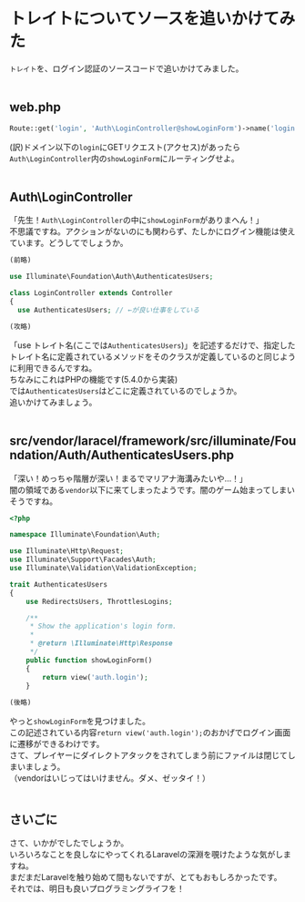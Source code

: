 # トレイトについてソースを追いかけてみた

`トレイト`を、ログイン認証のソースコードで追いかけてみました。  
<br>
## web.php
```php
Route::get('login', 'Auth\LoginController@showLoginForm')->name('login');
```
(訳)ドメイン以下の`login`にGETリクエスト(アクセス)があったら`Auth\LoginController`内の`showLoginForm`にルーティングせよ。  
<br>
## Auth\LoginController
「先生！`Auth\LoginController`の中に`showLoginForm`がありまへん！」  
不思議ですね。アクションがないのにも関わらず、たしかにログイン機能は使えています。どうしてでしょうか。   

```php
(前略)

use Illuminate\Foundation\Auth\AuthenticatesUsers;

class LoginController extends Controller
{
  use AuthenticatesUsers; // ←が良い仕事をしている

(攻略)
```  

「use トレイト名(ここでは`AuthenticatesUsers`)」を記述するだけで、指定したトレイト名に定義されているメソッドをそのクラスが定義しているのと同じように利用できるんですね。  
ちなみにこれはPHPの機能です(5.4.0から実装)  
では`AuthenticatesUsers`はどこに定義されているのでしょうか。  
追いかけてみましょう。  
<br>
## src/vendor/laracel/framework/src/illuminate/Foundation/Auth/AuthenticatesUsers.php

「深い！めっちゃ階層が深い！まるでマリアナ海溝みたいや…！」  
闇の領域である`vendor`以下に来てしまったようです。闇のゲーム始まってしまいそうですね。  

```php
<?php

namespace Illuminate\Foundation\Auth;

use Illuminate\Http\Request;
use Illuminate\Support\Facades\Auth;
use Illuminate\Validation\ValidationException;

trait AuthenticatesUsers
{
    use RedirectsUsers, ThrottlesLogins;

    /**
     * Show the application's login form.
     *
     * @return \Illuminate\Http\Response
     */
    public function showLoginForm()
    {
        return view('auth.login');
    }
    
(後略)
```  

やっと`showLoginForm`を見つけました。  
この記述されている内容`return view('auth.login');`のおかげでログイン画面に遷移ができるわけです。  
さて、プレイヤーにダイレクトアタックをされてしまう前にファイルは閉じてしまいましょう。  
（vendorはいじってはいけません。ダメ、ゼッタイ！）  
<br>
## さいごに
さて、いかがでしたでしょうか。  
いろいろなことを良しなにやってくれるLaravelの深淵を覗けたような気がしますね。  
まだまだLaravelを触り始めて間もないですが、とてもおもしろかったです。  
それでは、明日も良いプログラミングライフを！
